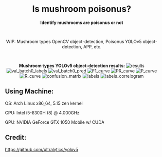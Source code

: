<h1 align="center">Is mushroom poisonus?
</h1>

<p align="center"><strong>Identify mushrooms are poisonus or not</strong></p>

<br>
<p align="center">
  WIP: Mushroom types OpenCV object-detection, Poisonus YOLOv5 object-detection, APP, etc.
</p>

<br>
<p align="center">
  <strong>Mushroom types YOLOv5 object-detection results:</strong>
  <img src="yoloresult/train/exp/results.png" alt="results"/>
  <img src="yoloresult/train/exp/val_batch0_labels.jpg" alt="val_batch0_labels"/>
  <img src="yoloresult/train/exp/val_batch0_pred.jpg" alt="val_batch0_pred"/>
  <img src="yoloresult/train/exp/F1_curve.png" alt="F1_curve"/>
  <img src="yoloresult/train/exp/PR_curve.png" alt="PR_curve"/>
  <img src="yoloresult/train/exp/P_curve.png" alt="P_curve"/>
  <img src="yoloresult/train/exp/R_curve.png" alt="R_curve"/>
  <img src="yoloresult/train/exp/confusion_matrix.png" alt="confusion_matrix"/>
  <img src="yoloresult/train/exp/labels.jpg" alt="labels"/>
  <img src="yoloresult/train/exp/labels_correlogram.jpg" alt="labels_correlogram"/>
  
</p>

## Using Machine:
OS: Arch Linux x86_64, 5.15 zen kernel

CPU: Intel i5-8300H (8) @ 4.000GHz

GPU: NVIDIA GeForce GTX 1050 Mobile w/ CUDA

## Credit:
https://github.com/ultralytics/yolov5

